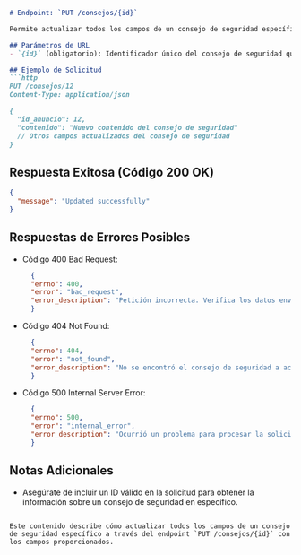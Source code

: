 ```markdown
# Endpoint: `PUT /consejos/{id}`

Permite actualizar todos los campos de un consejo de seguridad específico mediante su identificador único.

## Parámetros de URL
- `{id}` (obligatorio): Identificador único del consejo de seguridad que se desea actualizar.

## Ejemplo de Solicitud
```http
PUT /consejos/12
Content-Type: application/json

{
  "id_anuncio": 12,
  "contenido": "Nuevo contenido del consejo de seguridad"
  // Otros campos actualizados del consejo de seguridad
}


```

## Respuesta Exitosa (Código 200 OK)
```json
{
  "message": "Updated successfully"
}


```

## Respuestas de Errores Posibles
- Código 400 Bad Request:

  ```json
    {
    "errno": 400,
    "error": "bad_request",
    "error_description": "Petición incorrecta. Verifica los datos enviados."
    }

  ```
- Código 404 Not Found:

  ```json
    {
    "errno": 404,
    "error": "not_found",
    "error_description": "No se encontró el consejo de seguridad a actualizar."
    }

  ```
- Código 500 Internal Server Error:
  ```json
    {
    "errno": 500,
    "error": "internal_error",
    "error_description": "Ocurrió un problema para procesar la solicitud."
    }
  ```

## Notas Adicionales

- Asegúrate de incluir un ID válido en la solicitud para obtener la información
  sobre un consejo de seguridad en específico.
```

Este contenido describe cómo actualizar todos los campos de un consejo de seguridad específico a través del endpoint `PUT /consejos/{id}` con los campos proporcionados.